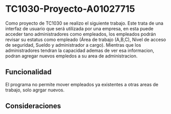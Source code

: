 # TC1030-Proyecto-A01027715
Como proyecto de TC1030 se realizo el siguiente trabajo. Este trata de una interfaz de usuario que será utilizada por una empresa, en esta puede acceder tano administradores como empleados, los empleados podrán revisar su estatus como empleado (Área de trabajo (A,B,C), Nivel de acceso de seguridad, Sueldo y administrador a cargo). Mientras que los administradores tendran la capacidad ademas de ver esa informacion, podran agregar nuevos empledos a su area de administracion.
## Funcionalidad
El programa no permite mover empleados ya existentes a otras areas de trabajo, solo agrgar nuevos.
## Consideraciones
